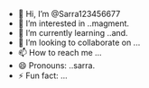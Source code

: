 - 👋 Hi, I’m @Sarra123456677
- 👀 I’m interested in ..magment.
- 🌱 I’m currently learning ..and.
- 💞️ I’m looking to collaborate on ...
- 📫 How to reach me ...
- 😄 Pronouns: ..sarra.
- ⚡ Fun fact: ...

<!---
Sarra123456677/Sarra123456677 is a ✨ special ✨ repository because its `README.md` (this file) appears on your GitHub profile.
You can click the Preview link to take a look at your changes.
--->
